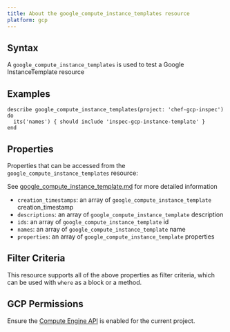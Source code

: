 ```yaml
---
title: About the google_compute_instance_templates resource
platform: gcp
---
```


## Syntax
A `google_compute_instance_templates` is used to test a Google InstanceTemplate resource

## Examples
```
describe google_compute_instance_templates(project: 'chef-gcp-inspec') do
  its('names') { should include 'inspec-gcp-instance-template' }
end
```

## Properties
Properties that can be accessed from the `google_compute_instance_templates` resource:

See [google_compute_instance_template.md](google_compute_instance_template.md) for more detailed information
  * `creation_timestamps`: an array of `google_compute_instance_template` creation_timestamp
  * `descriptions`: an array of `google_compute_instance_template` description
  * `ids`: an array of `google_compute_instance_template` id
  * `names`: an array of `google_compute_instance_template` name
  * `properties`: an array of `google_compute_instance_template` properties

## Filter Criteria
This resource supports all of the above properties as filter criteria, which can be used
with `where` as a block or a method.

## GCP Permissions

Ensure the [Compute Engine API](https://console.cloud.google.com/apis/library/compute.googleapis.com/) is enabled for the current project.

